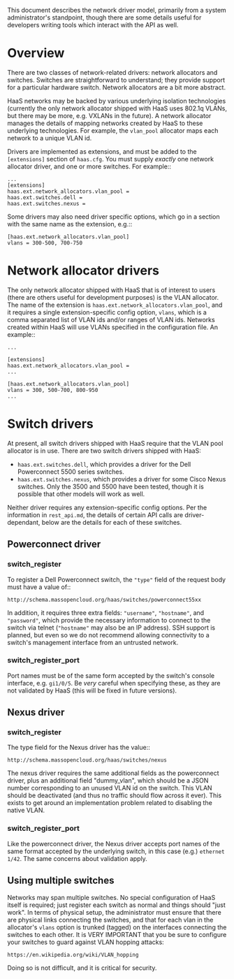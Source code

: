 This document describes the network driver model, primarily from a
system administrator's standpoint, though there are some details useful
for developers writing tools which interact with the API as well.

# Overview

There are two classes of network-related drivers: network allocators and
switches. Switches are straightforward to understand; they provide
support for a particular hardware switch. Network allocators are a
bit more abstract.

HaaS networks may be backed by various underlying isolation technologies
(currently the only network allocator shipped with HaaS uses 802.1q
VLANs, but there may be more, e.g. VXLANs in the future). A network
allocator manages the details of mapping networks created by HaaS to
these underlying technologies. For example, the ``vlan_pool`` allocator
maps each network to a unique VLAN id.

Drivers are implemented as extensions, and must be added to the
``[extensions]`` section of ``haas.cfg``. You must supply *exactly* one
network allocator driver, and one or more switches. For example::

    ...
    [extensions]
    haas.ext.network_allocators.vlan_pool =
    haas.ext.switches.dell =
    haas.ext.switches.nexus =

Some drivers may also need driver specific options, which go in a
section with the same name as the extension, e.g.::

    [haas.ext.network_allocators.vlan_pool]
    vlans = 300-500, 700-750

# Network allocator drivers

The only network allocator shipped with HaaS that is of interest to
users (there are others useful for development purposes) is the VLAN
allocator. The name of the extension is
``haas.ext.network_allocators.vlan_pool``, and it requires a single
extension-specific config option, `vlans`, which is a comma separated
list of VLAN ids and/or ranges of VLAN ids. Networks created within HaaS
will use VLANs specified in the configuration file. An example::

    ...

    [extensions]
    haas.ext.network_allocators.vlan_pool =
    ...

    [haas.ext.network_allocators.vlan_pool]
    vlans = 300, 500-700, 800-950
    ...

# Switch drivers

At present, all switch drivers shipped with HaaS require that the VLAN
pool allocator is in use. There are two switch drivers shipped with
HaaS:

* ``haas.ext.switches.dell``, which provides a driver for the Dell
  Powerconnect 5500 series switches.
* ``haas.ext.switches.nexus``, which provides a driver for some Cisco
  Nexus switches. Only the 3500 and 5500 have been tested, though it is
  possible that other models will work as well.

Neither driver requires any extension-specific config options. Per the
information in `rest_api.md`, the details of certain API calls are
driver-dependant, below are the details for each of these switches.

## Powerconnect driver

### switch_register

To register a Dell Powerconnect switch, the ``"type"`` field of the
request body must have a value of::

    http://schema.massopencloud.org/haas/switches/powerconnect55xx

In addition, it requires three extra fields: ``"username"``,
``"hostname"``, and ``"password"``, which provide the necessary
information to connect to the switch via telnet (``"hostname"`` may also
be an IP address).  SSH support is planned, but even so we do not
recommend allowing connectivity to a switch's management interface from
an untrusted network.

### switch_register_port

Port names must be of the same form accepted by the switch's console
interface, e.g. ``gi1/0/5``. Be *very* careful when specifying these, as
they are not validated by HaaS (this will be fixed in future versions).

## Nexus driver

### switch_register

The type field for the Nexus driver has the value::

    http://schema.massopencloud.org/haas/switches/nexus

The nexus driver requires the same additional fields as the powerconnect
driver, plus an additional field "dummy_vlan", which should be a JSON
number corresponding to an unused VLAN id on the switch. This VLAN
should be deactivated (and thus no traffic should flow across it ever).
This exists to get around an implementation problem related to disabling
the native VLAN.

### switch_register_port

Like the powerconnect driver, the Nexus driver accepts port names of the
same format accepted by the underlying switch, in this case (e.g.)
``ethernet 1/42``. The same concerns about validation apply.

## Using multiple switches

Networks may span multiple switches. No special configuration of HaaS
itself is required; just register each switch as normal and things
should "just work".  In terms of physical setup, the administrator must
ensure that there are physical links connecting the switches, and that
for each vlan in the allocator's ``vlans`` option is trunked (tagged) on
the interfaces connecting the switches to each other. It is VERY
IMPORTANT that you be sure to configure your switches to guard against
VLAN hopping attacks:

    https://en.wikipedia.org/wiki/VLAN_hopping

Doing so is not difficult, and it is critical for security.
